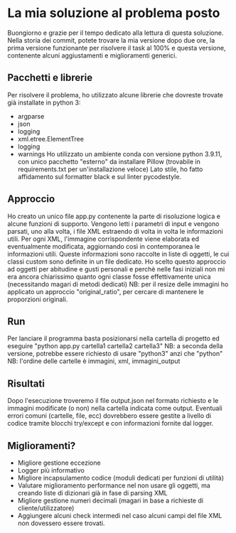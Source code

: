 # La mia soluzione al problema posto

Buongiorno e grazie per il tempo dedicato alla lettura di questa soluzione. Nella storia dei commit, potete trovare la mia versione dopo due ore, la prima versione funzionante per risolvere il task al 100% e questa versione, contenente alcuni aggiustamenti e miglioramenti generici.
## Pacchetti e librerie
Per risolvere il problema, ho utilizzato alcune librerie che dovreste trovate già installate in python 3:
- argparse
- json
- logging
- xml.etree.ElementTree
- logging
- warnings
Ho utilizzato un ambiente conda con versione python 3.9.11, con unico pacchetto "esterno" da installare Pillow (trovabile in requirements.txt per un'installazione veloce)
Lato stile, ho fatto affidamento sul formatter black e sul linter pycodestyle.

## Approccio
Ho creato un unico file app.py contenente la parte di risoluzione logica e alcune funzioni di supporto.
Vengono letti i parametri di input e vengono parsati, uno alla volta, i file XML estraendo di volta in volta le informazioni utili. Per ogni XML, l'immagine corrispondente viene elaborata ed eventualmente modificata, aggiornando così in contemporanea le informazioni utili. Queste informazioni sono raccolte in liste di oggetti, le cui classi custom sono definite in un file dedicato.
Ho scelto questo approccio ad oggetti per abitudine e gusti personali e perchè nelle fasi iniziali non mi era ancora chiarissimo quanto ogni classe fosse effettivamente unica (necessitando magari di metodi dedicati)
NB: per il resize delle immagini ho applicato un approccio "original_ratio", per cercare di mantenere le proporzioni originali.

## Run
Per lanciare il programma basta posizionarsi nella cartella di progetto ed eseguire "python app.py cartella1 cartella2 cartella3"
NB: a seconda della versione, potrebbe essere richiesto di usare "python3" anzi che "python"
NB: l'ordine delle cartelle è immagini, xml, immagini_output

## Risultati
Dopo l'esecuzione troveremo il file output.json nel formato richiesto e le immagini modificate (o non) nella cartella indicata come output.
Eventuali errori comuni (cartelle, file, ecc) dovrebbero essere gestite a livello di codice tramite blocchi try/except e con informazioni fornite dal logger.

## Miglioramenti?
- Migliore gestione eccezione
- Logger più informativo
- Migliore incapsulamento codice (moduli dedicati per funzioni di utilità)
- Valutare miglioramento performance nel non usare gli oggetti, ma creando liste di dizionari già in fase di parsing XML
- Migliore gestione numeri decimali (magari in base a richieste di cliente/utilizzatore)
- Aggiungere alcuni check intermedi nel caso alcuni campi del file XML non dovessero essere trovati.
